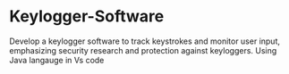 # Keylogger-Software
Develop a keylogger software to track keystrokes and monitor user input, emphasizing security research and protection against keyloggers.
Using Java langauge in Vs code
